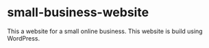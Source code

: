 # small-business-website
This a website for a small online business. This website is build using WordPress.
